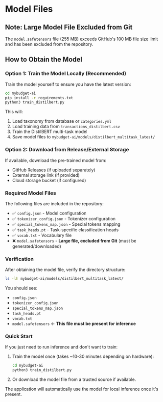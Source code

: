 # Model Files

## Note: Large Model File Excluded from Git

The `model.safetensors` file (255 MB) exceeds GitHub's 100 MB file size limit and has been excluded from the repository.

## How to Obtain the Model

### Option 1: Train the Model Locally (Recommended)

Train the model yourself to ensure you have the latest version:

```bash
cd mybudget-ai
pip install -r requirements.txt
python3 train_distilbert.py
```

This will:
1. Load taxonomy from database or `categories.yml`
2. Load training data from `transactions_distilbert.csv`
3. Train the DistilBERT multi-task model
4. Save model files to `mybudget-ai/models/distilbert_multitask_latest/`

### Option 2: Download from Release/External Storage

If available, download the pre-trained model from:
- GitHub Releases (if uploaded separately)
- External storage link (if provided)
- Cloud storage bucket (if configured)

### Required Model Files

The following files are included in the repository:
- ✅ `config.json` - Model configuration
- ✅ `tokenizer_config.json` - Tokenizer configuration
- ✅ `special_tokens_map.json` - Special tokens mapping
- ✅ `task_heads.pt` - Task-specific classification heads
- ✅ `vocab.txt` - Vocabulary file
- ❌ `model.safetensors` - **Large file, excluded from Git** (must be generated/downloaded)

### Verification

After obtaining the model file, verify the directory structure:

```bash
ls -lh mybudget-ai/models/distilbert_multitask_latest/
```

You should see:
- `config.json`
- `tokenizer_config.json`
- `special_tokens_map.json`
- `task_heads.pt`
- `vocab.txt`
- `model.safetensors` ← **This file must be present for inference**

### Quick Start

If you just need to run inference and don't want to train:

1. Train the model once (takes ~10-30 minutes depending on hardware):
   ```bash
   cd mybudget-ai
   python3 train_distilbert.py
   ```

2. Or download the model file from a trusted source if available.

The application will automatically use the model for local inference once it's present.

